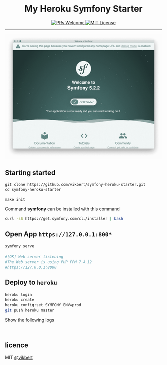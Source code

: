 <div align="center">
    <h1 style="font-weight: bolder; margin-top: 0px" class="opacity-75">My  Heroku Symfony Starter</h1>
</div>

<div align="center">
  <p>
    <a href="#">
      <img src="https://img.shields.io/badge/PRs-Welcome-brightgreen.svg?style=flat-square" alt="PRs Welcome">
    </a>
    <a href="#">
      <img src="https://img.shields.io/badge/License-MIT-brightgreen.svg?style=flat-square" alt="MIT License">
    </a>
  </p>
</div>

---

![](docs/symfony5.png)

## Starting started

```
git clone https://github.com/vikbert/symfony-heroku-starter.git
cd symfony-heroku-starter

make init
```

Command **symfony** can be installed with this command
```bash
curl -sS https://get.symfony.com/cli/installer | bash
```

## Open App `https://127.0.0.1:800*`
```bash
symfony serve

#[OK] Web server listening                                                                                              
#The Web server is using PHP FPM 7.4.12                         
#https://127.0.0.1:8000    
```

## Deploy to `heroku`
```bash
heroku login
heroku create
heroku config:set SYMFONY_ENV=prod
git push heroku master
```

Show the following logs
```bash
 
```


## licence

MIT [@vikbert](https://vikbert.github.io/)
